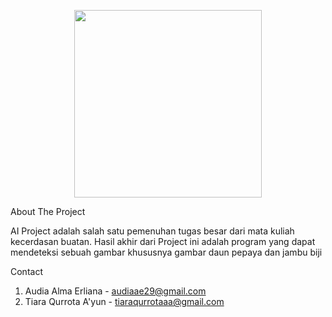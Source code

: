 <p align="center"><a href="https://github.com/tiaraqurrotaa/AI-Project" target="_blank"><img src="https://user-images.githubusercontent.com/79824020/141647553-1fe5e34d-7177-4b8b-a47a-61b51fb3425a.png" width="300"></a></p>
<!-- ABOUT THE PROJECT -->
About The Project

AI Project adalah salah satu pemenuhan tugas besar dari mata kuliah kecerdasan buatan. Hasil akhir dari Project ini adalah program yang dapat mendeteksi sebuah gambar khususnya gambar daun pepaya dan jambu biji


<!-- CONTACT -->
Contact
1. Audia Alma Erliana - audiaae29@gmail.com
2. Tiara Qurrota A'yun - tiaraqurrotaaa@gmail.com
